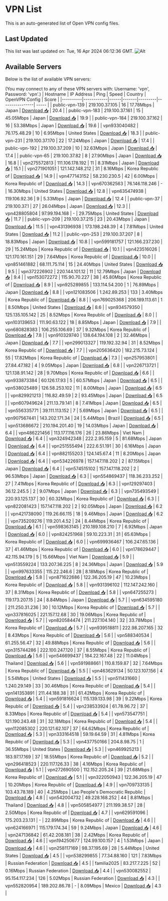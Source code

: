 # VPN List

This is an auto-generated list of Open VPN config files.

## Last Updated

This list was last updated on: Tue, 16 Apr 2024 06:12:36 GMT.
![Alt](https://repobeats.axiom.co/api/embed/186b98318ef1479477931607c1ad7d823f12451f.svg "Repobeats analytics image")

## Available Servers

Below is the list of available VPN servers:

(You may connect to any of these VPN servers with: Username: 'vpn', Password: 'vpn'.)
| Hostname | IP Address | Ping | Speed | Country | OpenVPN Config | Score |
|----------|------------|------|-------|---------|----------------| ----- |
| public-vpn-139 | 219.100.37.105 | 16 | 17.78Mbps | Japan | [Download 📥](./configs/server_0_JP.ovpn) | 20.4 |
| public-vpn-183 | 219.100.37.161 | 15 | 45.05Mbps | Japan | [Download 📥](./configs/server_1_JP.ovpn) | 19.9 |
| public-vpn-184 | 219.100.37.162 | 16 | 53.38Mbps | Japan | [Download 📥](./configs/server_2_JP.ovpn) | 19.6 |
| vpn933040482 | 76.175.48.29 | 10 | 6.95Mbps | United States | [Download 📥](./configs/server_3_US.ovpn) | 18.3 |
| public-vpn-231 | 219.100.37.170 | 22 | 17.24Mbps | Japan | [Download 📥](./configs/server_4_JP.ovpn) | 17.4 |
| public-vpn-192 | 219.100.37.209 | 10 | 32.63Mbps | Japan | [Download 📥](./configs/server_5_JP.ovpn) | 17.4 |
| public-vpn-65 | 219.100.37.82 | 8 | 27.90Mbps | Japan | [Download 📥](./configs/server_6_JP.ovpn) | 16.8 |
| vpn275572813 | 111.106.178.192 | 11 | 8.31Mbps | Japan | [Download 📥](./configs/server_7_JP.ovpn) | 15.1 |
| vpn271901051 | 121.142.148.212 | 31 | 8.16Mbps | Korea Republic of | [Download 📥](./configs/server_8_KR.ovpn) | 14.9 |
| vpn477143152 | 58.230.230.5 | 42 | 6.00Mbps | Korea Republic of | [Download 📥](./configs/server_9_KR.ovpn) | 14.3 |
| vpn670362563 | 76.146.118.246 | - | 16.30Mbps | United States | [Download 📥](./configs/server_10_US.ovpn) | 12.8 |
| vpn635474938 | 119.106.92.36 | 9 | 5.33Mbps | Japan | [Download 📥](./configs/server_11_JP.ovpn) | 12.4 |
| public-vpn-37 | 219.100.37.1 | 27 | 26.04Mbps | Japan | [Download 📥](./configs/server_12_JP.ovpn) | 12.3 |
| vpn428805804 | 97.99.194.168 | - | 29.75Mbps | United States | [Download 📥](./configs/server_13_US.ovpn) | 11.7 |
| public-vpn-209 | 219.100.37.215 | 23 | 20.43Mbps | Japan | [Download 📥](./configs/server_14_JP.ovpn) | 11.5 |
| vpn431396938 | 173.198.248.39 | 4 | 7.81Mbps | United States | [Download 📥](./configs/server_15_US.ovpn) | 11.2 |
| public-vpn-253 | 219.100.37.207 | 8 | 18.83Mbps | Japan | [Download 📥](./configs/server_16_JP.ovpn) | 10.8 |
| vpn599181757 | 121.166.237.230 | 29 | 15.24Mbps | Korea Republic of | [Download 📥](./configs/server_17_KR.ovpn) | 10.1 |
| vpn423516026 | 121.170.161.151 | 29 | 7.64Mbps | Korea Republic of | [Download 📥](./configs/server_18_KR.ovpn) | 10.0 |
| vpn851461882 | 68.111.75.114 | 15 | 24.40Mbps | United States | [Download 📥](./configs/server_19_US.ovpn) | 9.5 |
| vpn372226902 | 220.144.101.12 | 11 | 12.79Mbps | Japan | [Download 📥](./configs/server_20_JP.ovpn) | 9.4 |
| vpn153072272 | 115.90.70.227 | 38 | 45.80Mbps | Korea Republic of | [Download 📥](./configs/server_21_KR.ovpn) | 8.9 |
| vpn925289855 | 133.114.54.200 | 1 | 76.89Mbps | Japan | [Download 📥](./configs/server_22_JP.ovpn) | 8.8 |
| vpn121083506 | 1.242.89.253 | 133 | 3.40Mbps | Korea Republic of | [Download 📥](./configs/server_23_KR.ovpn) | 8.8 |
| vpn769025368 | 206.189.113.61 | 1 | 8.50Mbps | United States | [Download 📥](./configs/server_24_US.ovpn) | 8.6 |
| vpn934579350 | 125.135.105.142 | 25 | 8.52Mbps | Korea Republic of | [Download 📥](./configs/server_25_KR.ovpn) | 8.0 |
| vpn103139653 | 111.90.63.122 | 18 | 8.85Mbps | Japan | [Download 📥](./configs/server_26_JP.ovpn) | 7.9 |
| vpn680828383 | 106.255.106.69 | 37 | 9.32Mbps | Korea Republic of | [Download 📥](./configs/server_27_KR.ovpn) | 7.8 |
| vpn910329740 | 138.64.194.108 | 2 | 32.46Mbps | Japan | [Download 📥](./configs/server_28_JP.ovpn) | 7.7 |
| vpn299013327 | 119.192.32.94 | 31 | 8.52Mbps | Korea Republic of | [Download 📥](./configs/server_29_KR.ovpn) | 7.7 |
| vpn205636420 | 182.215.73.124 | 55 | 17.82Mbps | Korea Republic of | [Download 📥](./configs/server_30_KR.ovpn) | 7.3 |
| vpn257953801 | 27.84.47.182 | 4 | 9.05Mbps | Japan | [Download 📥](./configs/server_31_JP.ovpn) | 6.8 |
| vpn226713721 | 121.138.91.142 | 28 | 9.70Mbps | Korea Republic of | [Download 📥](./configs/server_32_KR.ovpn) | 6.6 |
| vpn933873384 | 60.126.17.93 | 5 | 60.57Mbps | Japan | [Download 📥](./configs/server_33_JP.ovpn) | 6.5 |
| vpn538025489 | 126.58.253.102 | 11 | 8.00Mbps | Japan | [Download 📥](./configs/server_34_JP.ovpn) | 6.5 |
| vpn829921213 | 116.82.49.59 | 2 | 93.45Mbps | Japan | [Download 📥](./configs/server_35_JP.ovpn) | 6.5 |
| vpn607949624 | 211.13.79.141 | 8 | 7.41Mbps | Japan | [Download 📥](./configs/server_36_JP.ovpn) | 6.5 |
| vpn556335771 | 39.111.113.152 | 7 | 5.69Mbps | Japan | [Download 📥](./configs/server_37_JP.ovpn) | 6.5 |
| vpn907567441 | 143.202.171.34 | 24 | 5.44Mbps | Brazil | [Download 📥](./configs/server_38_BR.ovpn) | 6.5 |
| vpn513686672 | 210.194.201.40 | 19 | 14.03Mbps | Japan | [Download 📥](./configs/server_39_JP.ovpn) | 6.4 |
| vpn486221456 | 113.177.116.176 | 26 | 23.86Mbps | Viet Nam | [Download 📥](./configs/server_40_VN.ovpn) | 6.4 |
| vpn324942348 | 222.2.95.159 | 5 | 81.68Mbps | Japan | [Download 📥](./configs/server_41_JP.ovpn) | 6.4 |
| vpn251555494 | 222.6.51.191 | 30 | 6.16Mbps | Japan | [Download 📥](./configs/server_42_JP.ovpn) | 6.4 |
| vpn882155203 | 124.145.67.4 | 11 | 8.20Mbps | Japan | [Download 📥](./configs/server_43_JP.ovpn) | 6.4 |
| vpn534226978 | 157.147.118.202 | 2 | 87.15Mbps | Japan | [Download 📥](./configs/server_44_JP.ovpn) | 6.4 |
| vpn574515102 | 157.147.118.202 | 2 | 96.53Mbps | Japan | [Download 📥](./configs/server_45_JP.ovpn) | 6.3 |
| vpn554869437 | 118.36.233.252 | 27 | 7.41Mbps | Korea Republic of | [Download 📥](./configs/server_46_KR.ovpn) | 6.3 |
| vpn129297403 | 36.12.245.5 | 2 | 9.07Mbps | Japan | [Download 📥](./configs/server_47_JP.ovpn) | 6.3 |
| vpn735493549 | 220.93.125.137 | 30 | 60.32Mbps | Korea Republic of | [Download 📥](./configs/server_48_KR.ovpn) | 6.3 |
| vpn822081423 | 157.147.118.202 | 2 | 92.05Mbps | Japan | [Download 📥](./configs/server_49_JP.ovpn) | 6.2 |
| vpn421738090 | 119.26.66.115 | 18 | 9.46Mbps | Japan | [Download 📥](./configs/server_50_JP.ovpn) | 6.2 |
| vpn735209276 | 119.201.4.52 | 24 | 8.44Mbps | Korea Republic of | [Download 📥](./configs/server_51_KR.ovpn) | 6.1 |
| vpn598363145 | 210.189.108.210 | 7 | 6.92Mbps | Japan | [Download 📥](./configs/server_52_JP.ovpn) | 6.0 |
| vpn824251968 | 59.10.223.31 | 31 | 65.63Mbps | Korea Republic of | [Download 📥](./configs/server_53_KR.ovpn) | 6.0 |
| vpn699936467 | 106.247.65.136 | 37 | 41.46Mbps | Korea Republic of | [Download 📥](./configs/server_54_KR.ovpn) | 6.0 |
| vpn178629447 | 42.115.94.179 | 5 | 15.66Mbps | Viet Nam | [Download 📥](./configs/server_55_VN.ovpn) | 5.9 |
| vpn513559224 | 133.207.36.225 | 8 | 24.36Mbps | Japan | [Download 📥](./configs/server_56_JP.ovpn) | 5.9 |
| vpn997633355 | 115.22.246.6 | 28 | 8.18Mbps | Korea Republic of | [Download 📥](./configs/server_57_KR.ovpn) | 5.8 |
| vpn871622686 | 122.36.205.19 | 47 | 10.23Mbps | Korea Republic of | [Download 📥](./configs/server_58_KR.ovpn) | 5.8 |
| vpn931396102 | 112.147.242.160 | 37 | 8.31Mbps | Korea Republic of | [Download 📥](./configs/server_59_KR.ovpn) | 5.8 |
| vpn647255273 | 119.173.207.15 | 24 | 8.84Mbps | Japan | [Download 📥](./configs/server_60_JP.ovpn) | 5.7 |
| vpn634595180 | 211.250.31.236 | 30 | 10.12Mbps | Korea Republic of | [Download 📥](./configs/server_61_KR.ovpn) | 5.7 |
| vpn337816025 | 221.157.12.68 | 30 | 19.06Mbps | Korea Republic of | [Download 📥](./configs/server_62_KR.ovpn) | 5.7 |
| vpn820584474 | 211.227.104.140 | 32 | 33.78Mbps | Korea Republic of | [Download 📥](./configs/server_63_KR.ovpn) | 5.7 |
| vpn939518811 | 222.98.207.165 | 32 | 8.43Mbps | Korea Republic of | [Download 📥](./configs/server_64_KR.ovpn) | 5.6 |
| vpn588340534 | 61.255.56.47 | 32 | 49.88Mbps | Korea Republic of | [Download 📥](./configs/server_65_KR.ovpn) | 5.6 |
| vpn315744286 | 222.100.247.120 | 37 | 8.55Mbps | Korea Republic of | [Download 📥](./configs/server_66_KR.ovpn) | 5.6 |
| vpn546699437 | 184.22.167.48 | 22 | 11.04Mbps | Thailand | [Download 📥](./configs/server_67_TH.ovpn) | 5.6 |
| vpn591988661 | 110.8.159.87 | 32 | 7.64Mbps | Korea Republic of | [Download 📥](./configs/server_68_KR.ovpn) | 5.5 |
| vpn463629134 | 50.123.107.156 | 4 | 5.54Mbps | United States | [Download 📥](./configs/server_69_US.ovpn) | 5.5 |
| vpn511431660 | 1.240.29.149 | 33 | 30.46Mbps | Korea Republic of | [Download 📥](./configs/server_70_KR.ovpn) | 5.4 |
| vpn141353891 | 211.44.188.38 | 31 | 61.42Mbps | Korea Republic of | [Download 📥](./configs/server_71_KR.ovpn) | 5.4 |
| vpn591816624 | 115.139.133.98 | 39 | 9.22Mbps | Korea Republic of | [Download 📥](./configs/server_72_KR.ovpn) | 5.4 |
| vpn238533924 | 61.78.96.72 | 37 | 8.33Mbps | Korea Republic of | [Download 📥](./configs/server_73_KR.ovpn) | 5.4 |
| vpn573547751 | 121.190.243.48 | 31 | 32.18Mbps | Korea Republic of | [Download 📥](./configs/server_74_KR.ovpn) | 5.4 |
| vpn112085302 | 220.121.62.107 | 37 | 64.62Mbps | Korea Republic of | [Download 📥](./configs/server_75_KR.ovpn) | 5.3 |
| vpn333164518 | 59.19.64.59 | 31 | 4.81Mbps | Korea Republic of | [Download 📥](./configs/server_76_KR.ovpn) | 5.3 |
| vpn437750166 | 204.8.98.75 | 1 | 36.55Mbps | United States | [Download 📥](./configs/server_77_US.ovpn) | 5.3 |
| vpn469925213 | 183.97.17.169 | 37 | 18.55Mbps | Korea Republic of | [Download 📥](./configs/server_78_KR.ovpn) | 5.2 |
| vpn296418523 | 220.117.126.33 | 38 | 4.16Mbps | Korea Republic of | [Download 📥](./configs/server_79_KR.ovpn) | 5.1 |
| vpn272690500 | 112.152.205.24 | 39 | 21.68Mbps | Korea Republic of | [Download 📥](./configs/server_80_KR.ovpn) | 5.1 |
| vpn322050943 | 122.36.205.19 | 47 | 10.20Mbps | Korea Republic of | [Download 📥](./configs/server_81_KR.ovpn) | 4.9 |
| vpn709733135 | 103.43.78.189 | 40 | 4.25Mbps | Lao People's Democratic Republic | [Download 📥](./configs/server_82_LA.ovpn) | 4.8 |
| vpn542004732 | 49.228.168.252 | 44 | 8.81Mbps | Thailand | [Download 📥](./configs/server_83_TH.ovpn) | 4.8 |
| vpn505854977 | 211.199.38.57 | 28 | 2.50Mbps | Korea Republic of | [Download 📥](./configs/server_84_KR.ovpn) | 4.7 |
| vpn629591096 | 175.203.23.131 | - | 22.89Mbps | Korea Republic of | [Download 📥](./configs/server_85_KR.ovpn) | 4.6 |
| vpn624166971 | 115.179.174.34 | 59 | 9.24Mbps | Japan | [Download 📥](./configs/server_86_JP.ovpn) | 4.6 |
| vpn247136842 | 61.42.208.181 | 38 | 2.42Mbps | Korea Republic of | [Download 📥](./configs/server_87_KR.ovpn) | 4.6 |
| vpn194250677 | 124.99.100.157 | 4 | 1.53Mbps | Japan | [Download 📥](./configs/server_88_JP.ovpn) | 4.6 |
| vpn258117169 | 98.37.195.69 | 28 | 5.44Mbps | United States | [Download 📥](./configs/server_89_US.ovpn) | 4.5 |
| vpn538299855 | 77.34.88.160 | 121 | 7.83Mbps | Russian Federation | [Download 📥](./configs/server_90_RU.ovpn) | 4.5 |
| familia2025 | 83.217.7.225 | 52 | 0.16Mbps | Russian Federation | [Download 📥](./configs/server_91_RU.ovpn) | 4.4 |
| vpn530082552 | 95.154.117.234 | 126 | 5.02Mbps | Russian Federation | [Download 📥](./configs/server_92_RU.ovpn) | 4.3 |
| vpn552820954 | 189.202.86.78 | - | 8.09Mbps | Mexico | [Download 📥](./configs/server_93_MX.ovpn) | 4.3 |
